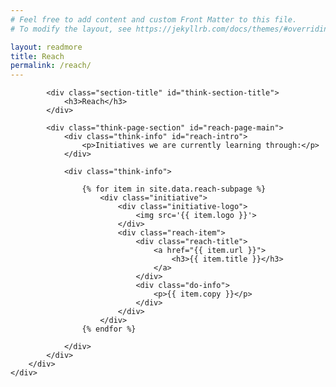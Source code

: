 ```yaml
---
# Feel free to add content and custom Front Matter to this file.
# To modify the layout, see https://jekyllrb.com/docs/themes/#overriding-theme-defaults

layout: readmore
title: Reach
permalink: /reach/
---
```


<head>
    <meta charset="UTF-8" />
    <meta name="viewport" content="width=device-width">
    <link rel="stylesheet" type="text/css" href="../css/readmore-styles.css" />
</head>

<body id="reach-body">
    <div id="wrapper">
        <div class="right-border-box" id="reach-border-box">

            <div class="section-title" id="think-section-title">
                <h3>Reach</h3>
            </div>

            <div class="think-page-section" id="reach-page-main">
                <div class="think-info" id="reach-intro">
                    <p>Initiatives we are currently learning through:</p>
                </div>

                <div class="think-info">
                    
                    {% for item in site.data.reach-subpage %}
                        <div class="initiative">
                            <div class="initiative-logo">
                                <img src='{{ item.logo }}'>
                            </div>
                            <div class="reach-item">
                                <div class="reach-title">
                                    <a href="{{ item.url }}">
                                        <h3>{{ item.title }}</h3>
                                    </a>
                                </div>
                                <div class="do-info">
                                    <p>{{ item.copy }}</p>
                                </div>
                            </div>
                        </div>
                    {% endfor %}

                </div>
            </div>
        </div>
    </div>
</body>